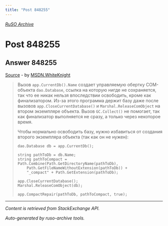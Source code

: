 ```yaml
---
title: "Post 848255"
---
```

<p><i><a href="https://github.com/MSDN-WhiteKnight/ruso-archive/">RuSO Archive</a></i></p>
<h1>Post 848255</h1>
<h2>Answer 848255</h2>
<p><a href="https://ru.stackoverflow.com/a/848255/">Source</a> - by <a href="https://ru.stackoverflow.com/users/240512/msdn-whiteknight">MSDN.WhiteKnight</a></p>
<blockquote>
<p>Вызов <code>app.CurrentDb().Name</code> создает управляемую обертку COM-объекта <code>dao.Database</code>, ссылка на которую нигде не сохраняется, так что ее никак нельзя впоследствии освободить, кроме как финализатором. Из-за этого программа держит базу даже после вызовов <code>app.CloseCurrentDatabase()</code> и <code>Marshal.ReleaseComObject</code> на втором экземпляре объекта. Вызов <code>GC.Collect()</code> не помогает, так как финализатор выполняется не сразу, а только через некоторое время.</p>

<p>Чтобы нормально освободить базу, нужно избавиться от создания второго экземпляра объекта (так как он не нужен):</p>

<pre><code>dao.Database db = app.CurrentDb();

string pathToDb = db.Name;
string pathToCompact = Path.Combine(Path.GetDirectoryName(pathToDb),
    Path.GetFileNameWithoutExtension(pathToDb)) +
    "_compact" + Path.GetExtension(pathToDb);

app.CloseCurrentDatabase();
Marshal.ReleaseComObject(db); 

app.CompactRepair(pathToDb, pathToCompact, true);
</code></pre>

</blockquote>
<hr/>
<p><i>Content is retrieved from StackExchange API. </i></p>
<p><i>Auto-generated by ruso-archive tools. </i></p>
